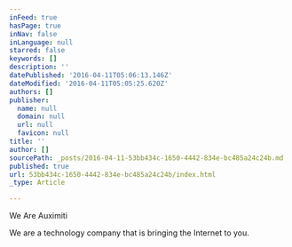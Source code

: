 ```yaml
---
inFeed: true
hasPage: true
inNav: false
inLanguage: null
starred: false
keywords: []
description: ''
datePublished: '2016-04-11T05:06:13.146Z'
dateModified: '2016-04-11T05:05:25.620Z'
authors: []
publisher:
  name: null
  domain: null
  url: null
  favicon: null
title: ''
author: []
sourcePath: _posts/2016-04-11-53bb434c-1650-4442-834e-bc485a24c24b.md
published: true
url: 53bb434c-1650-4442-834e-bc485a24c24b/index.html
_type: Article

---
```

We Are Auximiti

We are a technology company that is bringing the Internet to you.